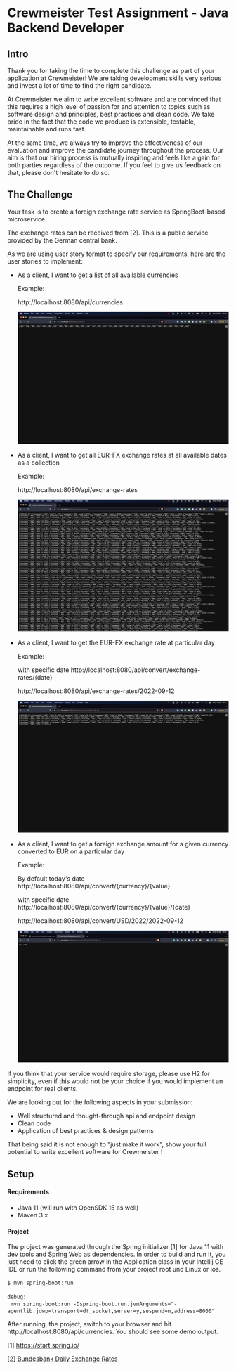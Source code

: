 # Crewmeister Test Assignment - Java Backend Developer

## Intro
Thank you for taking the time to complete this challenge as part of your application at Crewmeister!
We are taking development skills very serious and invest a lot of time to find the right candidate. 

At Crewmeister we aim to write excellent software and are convinced that this requires a high level of passion for and 
attention to topics such as software design and principles, best practices and clean code. We take pride in the fact
that the code we produce is extensible, testable, maintainable and runs fast.  

At the same time, we always try to improve the effectiveness of our evaluation and improve the candidate journey
throughout the process. Our aim is that our hiring process is mutually inspiring and feels like a gain for
both parties regardless of the outcome. If you feel to give us feedback on that, please don't hesitate to do so. 

## The Challenge

Your task is to create a foreign exchange rate service as SpringBoot-based microservice. 

The exchange rates can be received from [2]. This is a public service provided by the German central bank.

As we are using user story format to specify our requirements, here are the user stories to implement:

- As a client, I want to get a list of all available currencies

	Example:
	
	http://localhost:8080/api/currencies

	![All_currencies](/images/All_currencies.png)


- As a client, I want to get all EUR-FX exchange rates at all available dates as a collection

	Example:
		
	http://localhost:8080/api/exchange-rates
	
	![All_exchange_rates](/images/All_exchange_rates.png)
	
	
- As a client, I want to get the EUR-FX exchange rate at particular day

	Example:
	
	with specific date
	http://localhost:8080/api/convert/exchange-rates/{date}
	
	http://localhost:8080/api/exchange-rates/2022-09-12
	
	![Exchangerate_by_date](/images/Exchangerate_by_date.png)
	

- As a client, I want to get a foreign exchange amount for a given currency converted to EUR on a particular day

	Example:
	
	By default today's date
	http://localhost:8080/api/convert/{currency}/{value}
	
	with specific date
	http://localhost:8080/api/convert/{currency}/{value}/{date}
	
	http://localhost:8080/api/convert/USD/2022/2022-09-12

	![Currency_rate_conversion](/images/Currency_rate_conversion.png)

If you think that your service would require storage, please use H2 for simplicity, even if this would not be your choice if 
you would implement an endpoint for real clients. 

We are looking out for the following aspects in your submission:
- Well structured and thought-through api and endpoint design 
- Clean code
- Application of best practices & design patterns


That being said it is not enough to "just make it work", show your full potential to write excellent software
 for Crewmeister ! 
 
## Setup
#### Requirements
- Java 11 (will run with OpenSDK 15 as well)
- Maven 3.x

#### Project
The project was generated through the Spring initializer [1] for Java
 11 with dev tools and Spring Web as dependencies. In order to build and 
 run it, you just need to click the green arrow in the Application class in your Intellij 
 CE IDE or run the following command from your project root und Linux or ios. 

````shell script
$ mvn spring-boot:run

debug:
 mvn spring-boot:run -Dspring-boot.run.jvmArguments="-agentlib:jdwp=transport=dt_socket,server=y,suspend=n,address=8000"

````

After running, the project, switch to your browser and hit http://localhost:8080/api/currencies. You should see some 
demo output. 


[1] https://start.spring.io/

[2] [Bundesbank Daily Exchange Rates](https://www.bundesbank.de/dynamic/action/en/statistics/time-series-databases/time-series-databases/759784/759784?statisticType=BBK_ITS&listId=www_sdks_b01012_3&treeAnchor=WECHSELKURSE)
